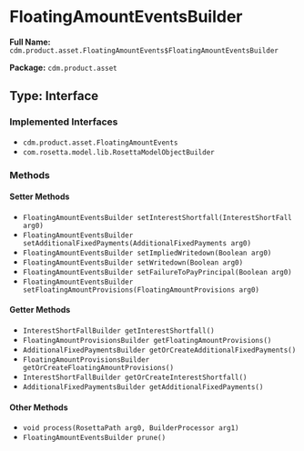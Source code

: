 # FloatingAmountEventsBuilder

**Full Name:** `cdm.product.asset.FloatingAmountEvents$FloatingAmountEventsBuilder`

**Package:** `cdm.product.asset`

## Type: Interface

### Implemented Interfaces

- `cdm.product.asset.FloatingAmountEvents`
- `com.rosetta.model.lib.RosettaModelObjectBuilder`

### Methods

#### Setter Methods

- `FloatingAmountEventsBuilder setInterestShortfall(InterestShortFall arg0)`
- `FloatingAmountEventsBuilder setAdditionalFixedPayments(AdditionalFixedPayments arg0)`
- `FloatingAmountEventsBuilder setImpliedWritedown(Boolean arg0)`
- `FloatingAmountEventsBuilder setWritedown(Boolean arg0)`
- `FloatingAmountEventsBuilder setFailureToPayPrincipal(Boolean arg0)`
- `FloatingAmountEventsBuilder setFloatingAmountProvisions(FloatingAmountProvisions arg0)`

#### Getter Methods

- `InterestShortFallBuilder getInterestShortfall()`
- `FloatingAmountProvisionsBuilder getFloatingAmountProvisions()`
- `AdditionalFixedPaymentsBuilder getOrCreateAdditionalFixedPayments()`
- `FloatingAmountProvisionsBuilder getOrCreateFloatingAmountProvisions()`
- `InterestShortFallBuilder getOrCreateInterestShortfall()`
- `AdditionalFixedPaymentsBuilder getAdditionalFixedPayments()`

#### Other Methods

- `void process(RosettaPath arg0, BuilderProcessor arg1)`
- `FloatingAmountEventsBuilder prune()`


